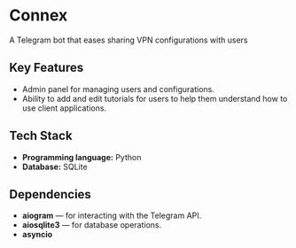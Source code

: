 # Connex
A Telegram bot that eases sharing VPN configurations with users

## Key Features
- Admin panel for managing users and configurations.
- Ability to add and edit tutorials for users to help them understand how to use client applications.

## Tech Stack
- **Programming language:** Python
- **Database:** SQLite

## Dependencies
- **aiogram** — for interacting with the Telegram API.
- **aiosqlite3** — for database operations.
- **asyncio**
